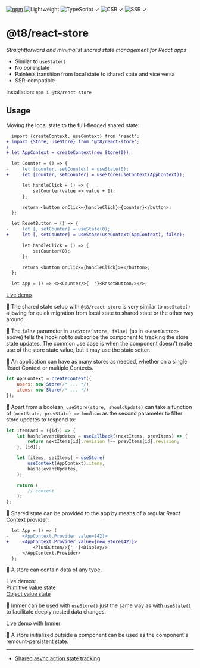 [![npm](https://flat.badgen.net/npm/v/@t8/react-store?labelColor=345&color=46e)](https://www.npmjs.com/package/@t8/react-store) ![Lightweight](https://flat.badgen.net/bundlephobia/minzip/@t8/react-store/?label=minzip&labelColor=345&color=46e) ![TypeScript ✓](https://flat.badgen.net/badge/TypeScript/✓?labelColor=345&color=345) ![CSR ✓](https://flat.badgen.net/badge/CSR/✓?labelColor=345&color=345) ![SSR ✓](https://flat.badgen.net/badge/SSR/✓?labelColor=345&color=345)

# @t8/react-store

*Straightforward and minimalist shared state management for React apps*

- Similar to `useState()`
- No boilerplate
- Painless transition from local state to shared state and vice versa
- SSR-compatible

Installation: `npm i @t8/react-store`

## Usage

Moving the local state to the full-fledged shared state:

```diff
  import {createContext, useContext} from 'react';
+ import {Store, useStore} from '@t8/react-store';
+
+ let AppContext = createContext(new Store(0));

  let Counter = () => {
-     let [counter, setCounter] = useState(0);
+     let [counter, setCounter] = useStore(useContext(AppContext));

      let handleClick = () => {
          setCounter(value => value + 1);
      };

      return <button onClick={handleClick}>{counter}</button>;
  };

  let ResetButton = () => {
-     let [, setCounter] = useState(0);
+     let [, setCounter] = useStore(useContext(AppContext), false);

      let handleClick = () => {
          setCounter(0);
      };

      return <button onClick={handleClick}>×</button>;
  };

  let App = () => <><Counter/>{' '}<ResetButton/></>;
```

[Live demo](https://codesandbox.io/p/sandbox/rtng37?file=%2Fsrc%2FPlusButton.jsx)

🔹 The shared state setup with `@t8/react-store` is very similar to `useState()` allowing for quick migration from local state to shared state or the other way around.

🔹 The `false` parameter in `useStore(store, false)` (as in `<ResetButton>` above) tells the hook not to subscribe the component to tracking the store state updates. The common use case is when the component doesn't make use of the store state value, but it may use the state setter.

🔹 An application can have as many stores as needed, whether on a single React Context or multiple Contexts.

```js
let AppContext = createContext({
    users: new Store(/* ... */),
    items: new Store(/* ... */),
});
```

🔹 Apart from a boolean, `useStore(store, shouldUpdate)` can take a function of `(nextState, prevState) => boolean` as the second parameter to filter store updates to respond to:

```jsx
let ItemCard = ({id}) => {
    let hasRelevantUpdates = useCallback((nextItems, prevItems) => {
        return nextItems[id].revision !== prevItems[id].revision;
    }, [id]);

    let [items, setItems] = useStore(
        useContext(AppContext).items,
        hasRelevantUpdates,
    );

    return (
        // content
    );
};
```

🔹 Shared state can be provided to the app by means of a regular React Context provider:

```diff
  let App = () => (
-     <AppContext.Provider value={42}>
+     <AppContext.Provider value={new Store(42)}>
          <PlusButton/>{' '}<Display/>
      </AppContext.Provider>
  );
```

🔹 A store can contain data of any type.

Live demos:<br>
[Primitive value state](https://codesandbox.io/p/sandbox/rtng37?file=%2Fsrc%2FPlusButton.jsx)<br>
[Object value state](https://codesandbox.io/p/sandbox/y7wt2j?file=%2Fsrc%2FPlusButton.jsx)

🔹 Immer can be used with `useStore()` just the same way as [with `useState()`](https://immerjs.github.io/immer/example-setstate#usestate--immer) to facilitate deeply nested data changes.

[Live demo with Immer](https://codesandbox.io/p/sandbox/rn4qsr?file=%2Fsrc%2FPlusButton.jsx)

🔹 A store initialized outside a component can be used as the component's remount-persistent state.

---

- [Shared async action state tracking](https://github.com/t8dash/react-pending)
